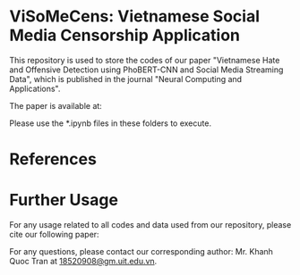 # ViSoMeCens: Vietnamese Social Media Censorship Application

This repository is used to store the codes of our paper "Vietnamese Hate and Offensive Detection using PhoBERT-CNN and Social Media Streaming Data", which is published in the journal "Neural Computing and Applications".

The paper is available at: 

Please use the *.ipynb files in these folders to execute.

# References

# Further Usage
For any usage related to all codes and data used from our repository, please cite our following paper:

For any questions, please contact our corresponding author: Mr. Khanh Quoc Tran at 18520908@gm.uit.edu.vn.
